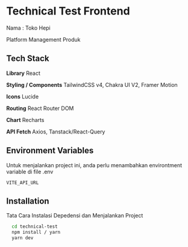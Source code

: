 
# Technical Test Frontend

Nama : Toko Hepi

Platform Management Produk


## Tech Stack

**Library** React

**Styling / Components** TailwindCSS v4, Chakra UI V2, Framer Motion

**Icons** Lucide

**Routing** React Router DOM

**Chart** Recharts

**API Fetch** Axios, Tanstack/React-Query


## Environment Variables



Untuk menjalankan project ini, anda perlu menambahkan environtment variable di file .env

`VITE_API_URL` 



## Installation

Tata Cara Instalasi Depedensi dan Menjalankan Project

```bash
  cd technical-test
  npm install / yarn
  yarn dev
```
    
